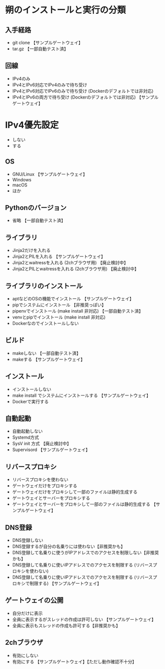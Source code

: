 # 朔のインストールと実行の分類

## 入手経路
* git clone 【サンプルゲートウェイ】
* tar.gz  【一部自動テスト済】

## 回線
* IPv4のみ
* IPv4とIPv6対応でIPv4のみで待ち受け
* IPv4とIPv6対応でIPv6のみで待ち受け (Dockerのデフォルトでは非対応)
* IPv4とIPv6の両方で待ち受け (Dockerのデフォルトでは非対応) 【サンプルゲートウェイ】

# IPv4優先設定
* しない
* する

## OS
* GNU/Linux 【サンプルゲートウェイ】
* Windows
* macOS
* ほか

## Pythonのバージョン
* 省略 【一部自動テスト済】

## ライブラリ
* Jinja2だけを入れる
* Jinja2とPILを入れる 【サンプルゲートウェイ】
* Jinja2とwaitressを入れる (2chブラウザ用) 【廃止検討中】
* Jinja2とPILとwaitressを入れる (2chブラウザ用) 【廃止検討中】

## ライブラリのインストール
* aptなどのOSの機能でインストール 【サンプルゲートウェイ】
* pipでシステムにインストール 【非推奨っぽい】
* pipenvでインストール (make install 非対応) 【一部自動テスト済】
* venvとpipでインストール (make install 非対応)
* Dockerなのでインストールしない

## ビルド
* makeしない 【一部自動テスト済】
* makeする 【サンプルゲートウェイ】

## インストール
* インストールしない
* make install でシステムにインストールする 【サンプルゲートウェイ】
* Dockerで実行する

## 自動起動
* 自動起動しない
* Systemd方式
* SysV init 方式 【廃止検討中】
* Supervisord 【サンプルゲートウェイ】

## リバースプロキシ
* リバースプロキシを使わない
* ゲートウェイだけをプロキシする
* ゲートウェイだけをプロキシして一部のファイルは静的生成する
* ゲートウェイとサーバーをプロキシする
* ゲートウェイとサーバーをプロキシして一部のファイルは静的生成する 【サンプルゲートウェイ】

## DNS登録
* DNS登録しない
* DNS登録するが自分の名乗りには使わない【非推奨かも】
* DNS登録して名乗りに使うがIPアドレスでのアクセスを制限しない【非推奨かも】
* DNS登録して名乗りに使いIPアドレスでのアクセスを制限する (リバースプロキシを使わない)
* DNS登録して名乗りに使いIPアドレスでのアクセスを制限する (リバースプロキシで制限する) 【サンプルゲートウェイ】

## ゲートウェイの公開
* 自分だけに表示
* 全員に表示するがスレッドの作成は許可しない 【サンプルゲートウェイ】
* 全員に表示もスレッドの作成も許可する【非推奨かも】

## 2chブラウザ
* 有効にしない
* 有効にする 【サンプルゲートウェイ】【ただし動作確認不十分】
